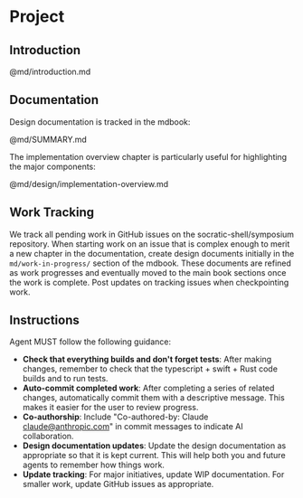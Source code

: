 # Project

## Introduction

@md/introduction.md

## Documentation

Design documentation is tracked in the mdbook:

@md/SUMMARY.md

The implementation overview chapter is particularly useful for highlighting the major components:

@md/design/implementation-overview.md

## Work Tracking

We track all pending work in GitHub issues on the socratic-shell/symposium repository. When starting work on an issue that is complex enough to merit a new chapter in the documentation, create design documents initially in the `md/work-in-progress/` section of the mdbook. These documents are refined as work progresses and eventually moved to the main book sections once the work is complete. Post updates on tracking issues when checkpointing work.

## Instructions

Agent MUST follow the following guidance:

* **Check that everything builds and don't forget tests**: After making changes, remember to check that the typescript + swift + Rust code builds and to run tests.
* **Auto-commit completed work**: After completing a series of related changes, automatically commit them with a descriptive message. This makes it easier for the user to review progress.
* **Co-authorship**: Include "Co-authored-by: Claude <claude@anthropic.com>" in commit messages to indicate AI collaboration.
* **Design documentation updates**: Update the design documentation as appropriate so that it is kept current. This will help both you and future agents to remember how things work.
* **Update tracking**: For major initiatives, update WIP documentation. For smaller work, update GitHub issues as appropriate.

